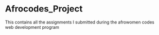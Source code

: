 # Afrocodes_Project
This contains all the assignments I submitted during the afrowomen codes web development program
